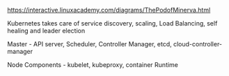 https://interactive.linuxacademy.com/diagrams/ThePodofMinerva.html

Kubernetes takes care of service discovery, scaling, Load Balancing, self healing and leader election

Master - API server, Scheduler, Controller Manager, etcd, cloud-controller-manager

Node Components - kubelet, kubeproxy, container Runtime

